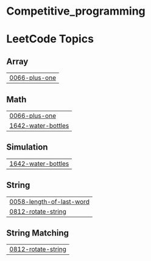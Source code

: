 # Competitive_programming
<!---LeetCode Topics Start-->
# LeetCode Topics
## Array
|  |
| ------- |
| [0066-plus-one](https://github.com/Kthesword/Competitive_programming/tree/master/0066-plus-one) |
## Math
|  |
| ------- |
| [0066-plus-one](https://github.com/Kthesword/Competitive_programming/tree/master/0066-plus-one) |
| [1642-water-bottles](https://github.com/Kthesword/Competitive_programming/tree/master/1642-water-bottles) |
## Simulation
|  |
| ------- |
| [1642-water-bottles](https://github.com/Kthesword/Competitive_programming/tree/master/1642-water-bottles) |
## String
|  |
| ------- |
| [0058-length-of-last-word](https://github.com/Kthesword/Competitive_programming/tree/master/0058-length-of-last-word) |
| [0812-rotate-string](https://github.com/Kthesword/Competitive_programming/tree/master/0812-rotate-string) |
## String Matching
|  |
| ------- |
| [0812-rotate-string](https://github.com/Kthesword/Competitive_programming/tree/master/0812-rotate-string) |
<!---LeetCode Topics End-->